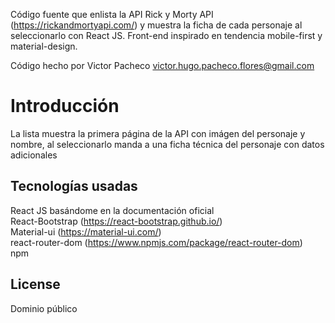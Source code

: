 Código fuente que enlista la API Rick y Morty API (https://rickandmortyapi.com/) y muestra la ficha de cada personaje al seleccionarlo con React JS. Front-end inspirado en tendencia mobile-first y material-design.

Código hecho por Victor Pacheco
victor.hugo.pacheco.flores@gmail.com

# Introducción

La lista muestra la primera página de la API con imágen del personaje y nombre, al seleccionarlo manda a una ficha técnica del personaje con datos adicionales

## Tecnologías usadas
React JS basándome en la documentación oficial<br />
React-Bootstrap (https://react-bootstrap.github.io/)<br />
Material-ui (https://material-ui.com/)<br />
react-router-dom (https://www.npmjs.com/package/react-router-dom)<br />
npm

## License
Dominio público
